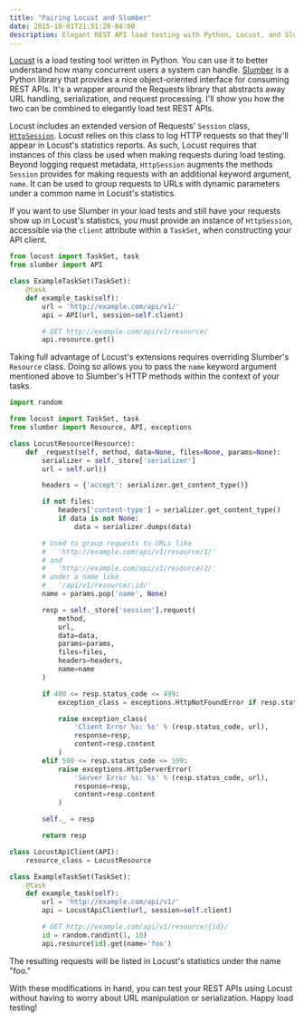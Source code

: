 ```yaml
---
title: "Pairing Locust and Slumber"
date: 2015-10-01T21:51:28-04:00
description: Elegant REST API load testing with Python, Locust, and Slumber.
---
```


[Locust](https://github.com/locustio/locust) is a load testing tool written in Python. You can use it to better understand how many concurrent users a system can handle. [Slumber](https://github.com/samgiles/slumber) is a Python library that provides a nice object-oriented interface for consuming REST APIs. It's a wrapper around the Requests library that abstracts away URL handling, serialization, and request processing. I'll show you how the two can be combined to elegantly load test REST APIs.

Locust includes an extended version of Requests' `Session` class, [`HttpSession`](https://docs.locust.io/en/latest/api.html#httpsession-class). Locust relies on this class to log HTTP requests so that they'll appear in Locust's statistics reports. As such, Locust requires that instances of this class be used when making requests during load testing. Beyond logging request metadata, `HttpSession` augments the methods `Session` provides for making requests with an additional keyword argument, `name`. It can be used to group requests to URLs with dynamic parameters under a common name in Locust's statistics.

If you want to use Slumber in your load tests and still have your requests show up in Locust's statistics, you must provide an instance of `HttpSession`, accessible via the `client` attribute within a `TaskSet`, when constructing your API client.

```python
from locust import TaskSet, task
from slumber import API

class ExampleTaskSet(TaskSet):
    @task
    def example_task(self):
        url = 'http://example.com/api/v1/'
        api = API(url, session=self.client)

        # GET http://example.com/api/v1/resource/
        api.resource.get()
```

Taking full advantage of Locust's extensions requires overriding Slumber's `Resource` class. Doing so allows you to pass the `name` keyword argument mentioned above to Slumber's HTTP methods within the context of your tasks.

```python
import random

from locust import TaskSet, task
from slumber import Resource, API, exceptions

class LocustResource(Resource):
    def _request(self, method, data=None, files=None, params=None):
        serializer = self._store['serializer']
        url = self.url()

        headers = {'accept': serializer.get_content_type()}

        if not files:
            headers['content-type'] = serializer.get_content_type()
            if data is not None:
                data = serializer.dumps(data)

        # Used to group requests to URLs like
        #   'http://example.com/api/v1/resource/1/'
        # and
        #   'http://example.com/api/v1/resource/2/'
        # under a name like
        #   '/api/v1/resource/:id/'
        name = params.pop('name', None)

        resp = self._store['session'].request(
            method,
            url,
            data=data,
            params=params,
            files=files,
            headers=headers,
            name=name
        )

        if 400 <= resp.status_code <= 499:
            exception_class = exceptions.HttpNotFoundError if resp.status_code == 404 else exceptions.HttpClientError

            raise exception_class(
                'Client Error %s: %s' % (resp.status_code, url),
                response=resp,
                content=resp.content
            )
        elif 500 <= resp.status_code <= 599:
            raise exceptions.HttpServerError(
                'Server Error %s: %s' % (resp.status_code, url),
                response=resp,
                content=resp.content
            )

        self._ = resp

        return resp

class LocustApiClient(API):
    resource_class = LocustResource

class ExampleTaskSet(TaskSet):
    @task
    def example_task(self):
        url = 'http://example.com/api/v1/'
        api = LocustApiClient(url, session=self.client)

        # GET http://example.com/api/v1/resource/{id}/
        id = random.randint(1, 10)
        api.resource(id).get(name='foo')
```

The resulting requests will be listed in Locust's statistics under the name "foo."

With these modifications in hand, you can test your REST APIs using Locust without having to worry about URL manipulation or serialization. Happy load testing!

